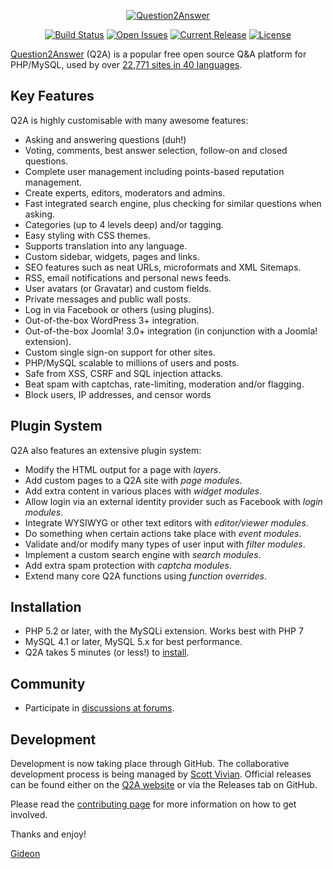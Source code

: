 <p align="center">
    <a href="https://www.question2answer.org/" target="_blank">
        <img src="https://www.question2answer.org/images/question2answer-logo-350x40.png" alt="Question2Answer" />
    </a>
</p>

<p align="center">
<a href="https://travis-ci.org/q2a/question2answer/branches"><img src="https://travis-ci.org/q2a/question2answer.png?branch=dev" alt="Build Status"></a>
<a href="https://github.com/q2a/question2answer/issues"><img src="https://img.shields.io/github/release/q2a/question2answer.svg?style=flat" alt="Open Issues"></a>
<a href="https://github.com/q2a/question2answer/releases"><img src="https://img.shields.io/badge/License-GPL%20(%3E=v2)-green.svg?style=flat" alt="Current Release"></a>
<a href="https://www.question2answer.org/license.php"><img src="https://img.shields.io/badge/License-GPL%20(%3E=v2)-green.svg?style=flat" alt="License"></a>
</p>

[Question2Answer][Q2A] (Q2A) is a popular free open source Q&A platform for PHP/MySQL, used by over [22,771 sites in 40 languages][3].

Key Features
------------
Q2A is highly customisable with many awesome features:

- Asking and answering questions (duh!)
- Voting, comments, best answer selection, follow-on and closed questions.
- Complete user management including points-based reputation management.
- Create experts, editors, moderators and admins.
- Fast integrated search engine, plus checking for similar questions when asking.
- Categories (up to 4 levels deep) and/or tagging.
- Easy styling with CSS themes.
- Supports translation into any language.
- Custom sidebar, widgets, pages and links.
- SEO features such as neat URLs, microformats and XML Sitemaps.
- RSS, email notifications and personal news feeds.
- User avatars (or Gravatar) and custom fields.
- Private messages and public wall posts.
- Log in via Facebook or others (using plugins).
- Out-of-the-box WordPress 3+ integration.
- Out-of-the-box Joomla! 3.0+ integration (in conjunction with a Joomla! extension).
- Custom single sign-on support for other sites.
- PHP/MySQL scalable to millions of users and posts.
- Safe from XSS, CSRF and SQL injection attacks.
- Beat spam with captchas, rate-limiting, moderation and/or flagging.
- Block users, IP addresses, and censor words

Plugin System
-------------
Q2A also features an extensive plugin system:

- Modify the HTML output for a page with *layers*.
- Add custom pages to a Q2A site with *page modules*.
- Add extra content in various places with *widget modules*.
- Allow login via an external identity provider such as Facebook with *login modules*.
- Integrate WYSIWYG or other text editors with *editor/viewer modules*.
- Do something when certain actions take place with *event modules*.
- Validate and/or modify many types of user input with *filter modules*.
- Implement a custom search engine with *search modules*.
- Add extra spam protection with *captcha modules*.
- Extend many core Q2A functions using *function overrides*.

Installation
------------
- PHP 5.2 or later, with the MySQLi extension. Works best with PHP 7
- MySQL 4.1 or later, MySQL 5.x for best performance.
- Q2A takes 5 minutes (or less!) to [install][5].

Community
---------
- Participate in [discussions at forums](https://www.question2answer.org/qa).

Development
-----------
Development is now taking place through GitHub. The collaborative development process is being managed by [Scott Vivian][1]. Official releases can be found either on the [Q2A website][Q2A] or via the Releases tab on GitHub.

Please read the [contributing page][2] for more information on how to get involved.

Thanks and enjoy!

[Gideon][4]


[Q2A]: https://www.question2answer.org/
[1]: https://www.question2answer.org/qa/user/Scott
[2]: https://github.com/q2a/question2answer/blob/master/CONTRIBUTING.md
[3]: https://www.question2answer.org/sites.php
[4]: http://www.gidgreen.com/
[5]: https://docs.question2answer.org/install/
